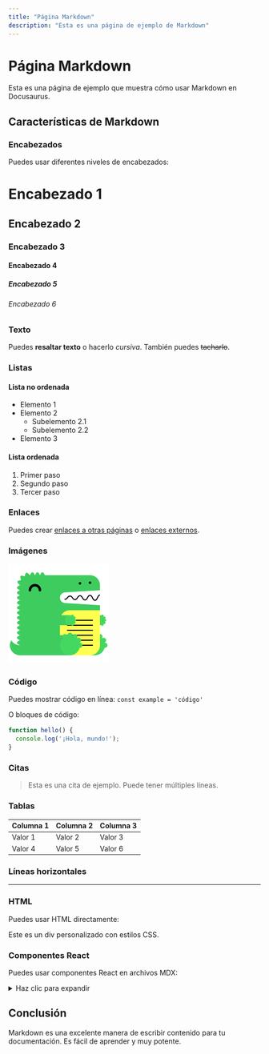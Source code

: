 ```yaml
---
title: "Página Markdown"
description: "Esta es una página de ejemplo de Markdown"
---
```


# Página Markdown

Esta es una página de ejemplo que muestra cómo usar Markdown en Docusaurus.

## Características de Markdown

### Encabezados

Puedes usar diferentes niveles de encabezados:

# Encabezado 1
## Encabezado 2
### Encabezado 3
#### Encabezado 4
##### Encabezado 5
###### Encabezado 6

### Texto

Puedes **resaltar texto** o hacerlo *cursiva*. También puedes ~~tacharlo~~.

### Listas

#### Lista no ordenada

- Elemento 1
- Elemento 2
  - Subelemento 2.1
  - Subelemento 2.2
- Elemento 3

#### Lista ordenada

1. Primer paso
2. Segundo paso
3. Tercer paso

### Enlaces

Puedes crear [enlaces a otras páginas](../intro) o [enlaces externos](https://docusaurus.io).

### Imágenes

![Logo de Docusaurus](/img/docusaurus.png)

### Código

Puedes mostrar código en línea: `const example = 'código'`

O bloques de código:

```js
function hello() {
  console.log('¡Hola, mundo!');
}
```

### Citas

> Esta es una cita de ejemplo.
> Puede tener múltiples líneas.

### Tablas

| Columna 1 | Columna 2 | Columna 3 |
|-----------|-----------|-----------|
| Valor 1   | Valor 2   | Valor 3   |
| Valor 4   | Valor 5   | Valor 6   |

### Líneas horizontales

---

### HTML

Puedes usar HTML directamente:

<div style={{ padding: '1rem', backgroundColor: '#f0f0f0', borderRadius: '4px' }}>
  <p>Este es un div personalizado con estilos CSS.</p>
</div>

### Componentes React

Puedes usar componentes React en archivos MDX:

<details>
<summary>Haz clic para expandir</summary>

Este contenido está oculto hasta que hagas clic en el resumen.

</details>

## Conclusión

Markdown es una excelente manera de escribir contenido para tu documentación. Es fácil de aprender y muy potente.
